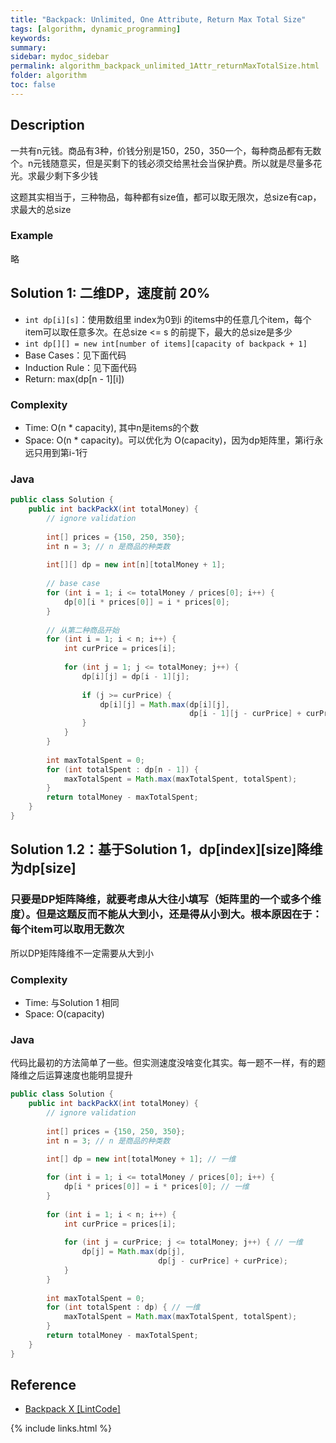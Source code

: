 ```yaml
---
title: "Backpack: Unlimited, One Attribute, Return Max Total Size"
tags: [algorithm, dynamic_programming]
keywords:
summary:
sidebar: mydoc_sidebar
permalink: algorithm_backpack_unlimited_1Attr_returnMaxTotalSize.html
folder: algorithm
toc: false
---
```


## Description
一共有n元钱。商品有3种，价钱分别是150，250，350一个，每种商品都有无数个。n元钱随意买，但是买剩下的钱必须交给黑社会当保护费。所以就是尽量多花光。求最少剩下多少钱

这题其实相当于，三种物品，每种都有size值，都可以取无限次，总size有cap，求最大的总size

### Example
略

## Solution 1: 二维DP，速度前 20%
* `int dp[i][s]`：使用数组里 index为0到i 的items中的任意几个item，每个item可以取任意多次。在总size <= s 的前提下，最大的总size是多少
* `int dp[][] = new int[number of items][capacity of backpack + 1]`
* Base Cases：见下面代码
* Induction Rule：见下面代码
* Return: max(dp[n - 1][i])

### Complexity
* Time: O(n * capacity), 其中n是items的个数
* Space: O(n * capacity)。可以优化为 O(capacity)，因为dp矩阵里，第i行永远只用到第i-1行

### Java
```java
public class Solution {
    public int backPackX(int totalMoney) {
        // ignore validation
        
        int[] prices = {150, 250, 350};
        int n = 3; // n 是商品的种类数
        
        int[][] dp = new int[n][totalMoney + 1];
        
        // base case
        for (int i = 1; i <= totalMoney / prices[0]; i++) {
            dp[0][i * prices[0]] = i * prices[0];
        }
        
        // 从第二种商品开始
        for (int i = 1; i < n; i++) {
            int curPrice = prices[i];
            
            for (int j = 1; j <= totalMoney; j++) {
                dp[i][j] = dp[i - 1][j];
                
                if (j >= curPrice) {
                    dp[i][j] = Math.max(dp[i][j],
                                        dp[i - 1][j - curPrice] + curPrice);
                }
            }
        }
        
        int maxTotalSpent = 0;
        for (int totalSpent : dp[n - 1]) {
            maxTotalSpent = Math.max(maxTotalSpent, totalSpent);
        }
        return totalMoney - maxTotalSpent;
    }
}
```

## Solution 1.2：基于Solution 1，dp[index][size]降维为dp[size]

### 只要是DP矩阵降维，就要考虑从大往小填写（矩阵里的一个或多个维度）。但是这题反而不能从大到小，还是得从小到大。根本原因在于：每个item可以取用无数次
所以DP矩阵降维不一定需要从大到小

### Complexity
* Time: 与Solution 1 相同
* Space: O(capacity)

### Java
代码比最初的方法简单了一些。但实测速度没啥变化其实。每一题不一样，有的题降维之后运算速度也能明显提升
```java
public class Solution {
    public int backPackX(int totalMoney) {
        // ignore validation
        
        int[] prices = {150, 250, 350};
        int n = 3; // n 是商品的种类数
        
        int[] dp = new int[totalMoney + 1]; // 一维

        for (int i = 1; i <= totalMoney / prices[0]; i++) {
            dp[i * prices[0]] = i * prices[0]; // 一维
        }
        
        for (int i = 1; i < n; i++) {
            int curPrice = prices[i];
            
            for (int j = curPrice; j <= totalMoney; j++) { // 一维
                dp[j] = Math.max(dp[j],
                                 dp[j - curPrice] + curPrice);
            }
        }
        
        int maxTotalSpent = 0;
        for (int totalSpent : dp) { // 一维
            maxTotalSpent = Math.max(maxTotalSpent, totalSpent);
        }
        return totalMoney - maxTotalSpent;
    }
}
```

## Reference
* [Backpack X [LintCode]](https://www.lintcode.com/problem/backpack-x/description)

{% include links.html %}
